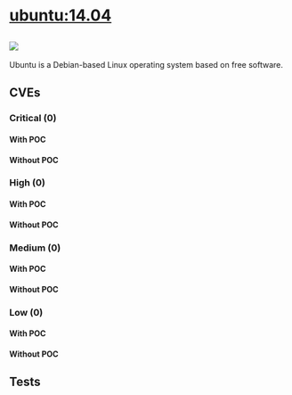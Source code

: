 # [ubuntu:14.04](https://hub.docker.com/_/ubuntu?tab=tags)
![](https://img.shields.io/static/v1?label=tag&message=14.04&color=blue)
---
<p>
Ubuntu is a Debian-based Linux operating system based on free software.
</p>

## CVEs
### Critical (0)
#### With POC

#### Without POC


### High (0)
#### With POC

#### Without POC


### Medium (0)
#### With POC

#### Without POC


### Low (0)
#### With POC

#### Without POC


## Tests
